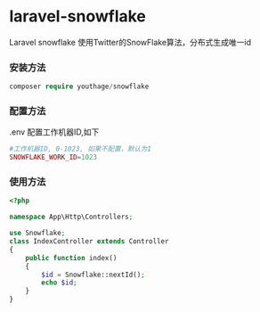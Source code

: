 # laravel-snowflake

Laravel snowflake 使用Twitter的SnowFlake算法，分布式生成唯一id

### 安装方法 ###

```php
composer require youthage/snowflake
```

### 配置方法 ###

.env 配置工作机器ID,如下

```php
#工作机器ID, 0-1023, 如果不配置，默认为1
SNOWFLAKE_WORK_ID=1023
```

### 使用方法 ###


```php
<?php

namespace App\Http\Controllers;

use Snowflake;
class IndexController extends Controller
{
    public function index()
    {
        $id = Snowflake::nextId();
        echo $id;
    }
}

```

